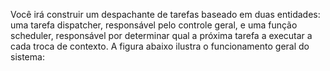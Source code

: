 
Você irá construir um despachante de tarefas baseado em duas entidades: uma tarefa dispatcher, responsável pelo controle geral, e uma função scheduler, responsável por determinar qual a próxima tarefa a executar a cada troca de contexto. A figura abaixo ilustra o funcionamento geral do sistema: 